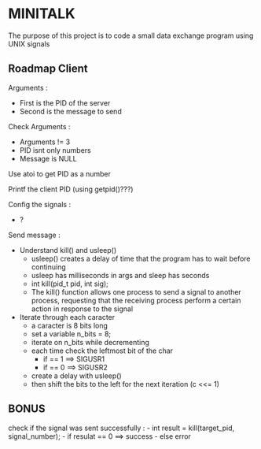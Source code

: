 # MINITALK
The purpose of this project is to code a small data exchange program using UNIX signals
## Roadmap Client
Arguments :
- First is the PID of the server
- Second is the message to send

Check Arguments :
- Arguments != 3
- PID isnt only numbers
- Message is NULL

Use atoi to get PID as a number

Printf the  client PID (using getpid()???)

Config the signals :
- ?

Send message :
- Understand kill() and usleep()
    - usleep() creates a delay of time that the program has to wait before continuing
    - usleep has milliseconds in args and sleep has seconds
    - int kill(pid_t pid, int sig);
    - The kill() function allows one process to send a signal to another process,       requesting that the receiving process perform a certain action in response to the signal
- Iterate through each caracter
    - a caracter is 8 bits long
    - set a variable n_bits = 8;
    - iterate on n_bits while decrementing
    - each time check the leftmost bit of the char
        - if == 1 ==> SIGUSR1
        - if == 0 ==> SIGUSR2
    - create a delay with usleep()
    - then shift the bits to the left for the next iteration (c <<= 1)


## BONUS
check if the signal was sent successfully :
    - int result = kill(target_pid, signal_number);
        - if resulat ==  0 ==> success
        - else error